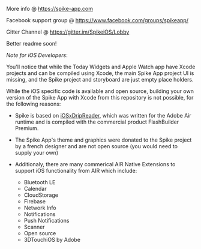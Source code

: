 More info @ https://spike-app.com

Facebook support group @ https://www.facebook.com/groups/spikeapp/

Gitter Channel @ https://gitter.im/SpikeiOS/Lobby

Better readme soon!

*Note for iOS Developers*: 

 You'll notice that while the Today Widgets and Apple Watch app have Xcode projects and can be compiled using Xcode, the main Spike App project UI is missing, and the Spike project and storyboard are just empty place holders.

 While the iOS specific code is available and open source, building your own version of the Spike App with Xcode from this repository is not possible, for the following reasons:

 - Spike is based on [iOSxDripReader](https://github.com/JohanDegraeve/iosxdripreader), which was written for the Adobe Air runtime and is compiled with the commercial product FlashBuilder Premium.

 - The Spike App's theme and graphics were donated to the Spike project by a french designer and are not open source (you would need to supply your own)

 - Additionaly, there are many commerical AIR Native Extensions to support iOS functionality from AIR which include:
   - Bluetooth LE
   - Calendar
   - CloudStorage
   - Firebase
   - Network Info
   - Notifications
   - Push Notifications
   - Scanner
   - Open source
   - 3DTouchiOS by Adobe
